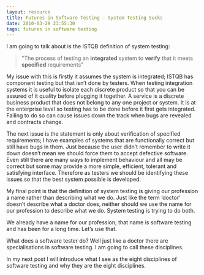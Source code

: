 ```yaml
---
layout: resource
title: Futures in Software Testing – System Testing Sucks
date: 2010-03-29 23:55:30
tags: futures in software testing
---
```

I am going to talk about is the ISTQB definition of system testing:

 > "The process of testing an **integrated** system to **verify** that it meets **specified** requirements"

My issue with this is firstly it assumes the system is integrated; ISTQB has component testing but that isn’t done by testers. When testing integration systems it is useful to isolate each discrete product so that you can be assured of it quality before plugging it together. A service is a discrete business product that does not belong to any one project or system. It is at the enterprise level so testing has to be done before it first gets integrated. Failing to do so can cause issues down the track when bugs are revealed and contracts change.

The next issue is the statement is only about verification of specified requirements; I have examples of systems that are functionally correct but still have bugs in them. Just because the user didn’t remember to write it down doesn’t mean we should force them to accept defective software. Even still there are many ways to implement behaviour and all may be correct but some may provide a more simple, efficient, tolerant and satisfying interface. Therefore as testers we should be identifying these issues so that the best system possible is developed.

My final point is that the definition of system testing is giving our profession a name rather than describing what we do. Just like the term ‘doctor’ doesn’t describe what a doctor does, neither should we use the name for our profession to describe what we do. System testing is trying to do both.

We already have a name for our profession; that name is software testing and has been for a long time. Let’s use that.

What does a software tester do? Well just like a doctor there are specialisations in software testing. I am going to call these disciplines.

In my next post I will introduce what I see as the eight disciplines of software testing and why they are the eight disciplines.